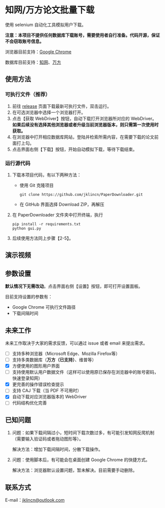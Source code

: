 # 知网/万方论文批量下载

使用 selenium 自动化工具模拟用户下载。

**注意：本项目不提供任何数据库下载账号，需要使用者自行准备。代码开源，保证不会窃取账号信息。**

浏览器目前支持：[Google Chrome](https://www.google.com/chrome/)

数据库目前支持：[知网](https://www.cnki.net/)、[万方](https://www.wanfangdata.com.cn/)

## 使用方法

### 可执行文件（推荐）

1. 前往 [release](https://github.com/jklincn/PaperDownloader/releases) 页面下载最新可执行文件，双击运行。
2. 在可选浏览器中选择一个浏览器打开。
3. 点击【获取 WebDriver】按钮，自动下载打开浏览器所对应的 WebDriver。**如果后续没有选择其他浏览器或者升级当前浏览器版本，则只需第一次使用时获取。**
4. 在浏览器中打开相应数据库网站，登陆并检索所需内容，在需要下载的论文前面打上勾。
5. 点击界面右侧【下载】按钮，开始自动模拟下载，等待下载结束。

### 运行源代码

1. 下载本项目代码，有以下两种方法：

   - 使用 Git 克隆项目

     ```
     git clone https://github.com/jklincn/PaperDownloader.git
     ```

   - 在 GitHub 界面选择 Download ZIP，再解压

2. 在 PaperDownloader 文件夹中打开终端，执行

   ```
   pip install -r requirements.txt
   python gui.py
   ```

3. 后续使用方法同上步骤【2-5】。

## 演示视频

## 参数设置

**默认情况下无需改动**。点击界面右侧【设置】按钮，即可打开设置面板。

目前支持设置的参数有：

- Google Chrome 可执行文件路径
- 下载间隔时间

## 未来工作

未来工作取决于大家的需求反馈，可以通过 issue 或者 email 来提出需求。

- [ ] 支持多种浏览器（Microsoft Edge、Mozilla Firefox等）
- [ ] 支持多类数据库（**万方（已支持）**、维普等）
- [x] 方便使用的图形用户界面
- [ ] 支持使用默认用户数据文件（这样可以使用原已保存在浏览器中的账号密码，快速登录知网）
- [x] 更完善的操作错误检查提示
- [ ] 支持 CAJ 下载（当 PDF 不可用时）
- [x] 自动下载对应浏览器版本的 WebDriver
- [ ] 代码结构优化完善

## 已知问题

1. 问题：如果下载间隔过小，短时间下载次数过多，有可能引发知网反爬机制（需要输入验证码或者拖动图形等）。

   解决方法：增加下载间隔时间，分散下载操作。

2. 问题：使用脚本后，有可能会在桌面创建 Google Chrome 的快捷方式。

   解决方法：浏览器默认设置问题，暂未解决。目前需要手动删除。

## 联系方式

E-mail：jklincn@outlook.com

